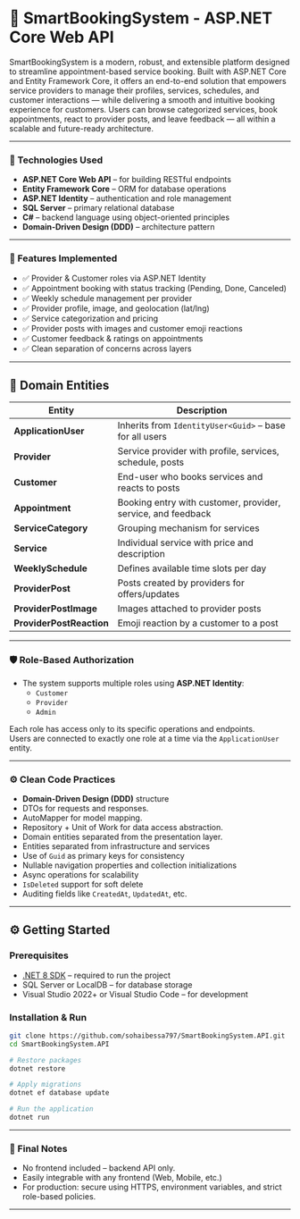 # 📂 SmartBookingSystem -  ASP.NET Core Web API

SmartBookingSystem is a modern, robust, and extensible platform designed to streamline appointment-based service booking. Built with ASP.NET Core and Entity Framework Core, it offers an end-to-end solution that empowers service providers to manage their profiles, services, schedules, and customer interactions — while delivering a smooth and intuitive booking experience for customers. 
Users can browse categorized services, book appointments, react to provider posts, and leave feedback — all within a scalable and future-ready architecture.

---

### 🔧 Technologies Used

- **ASP.NET Core Web API** – for building RESTful endpoints
- **Entity Framework Core** – ORM for database operations
- **ASP.NET Identity** – authentication and role management
- **SQL Server** – primary relational database
- **C#** – backend language using object-oriented principles
- **Domain-Driven Design (DDD)** – architecture pattern

---

### 🧩 Features Implemented

- ✅ Provider & Customer roles via ASP.NET Identity
- ✅ Appointment booking with status tracking (Pending, Done, Canceled)
- ✅ Weekly schedule management per provider
- ✅ Provider profile, image, and geolocation (lat/lng)
- ✅ Service categorization and pricing
- ✅ Provider posts with images and customer emoji reactions
- ✅ Customer feedback & ratings on appointments
- ✅ Clean separation of concerns across layers

---

## 🧾 Domain Entities

| Entity                 | Description |
|------------------------|-------------|
| **ApplicationUser**    | Inherits from `IdentityUser<Guid>` – base for all users |
| **Provider**           | Service provider with profile, services, schedule, posts |
| **Customer**           | End-user who books services and reacts to posts |
| **Appointment**        | Booking entry with customer, provider, service, and feedback |
| **ServiceCategory**    | Grouping mechanism for services |
| **Service**            | Individual service with price and description |
| **WeeklySchedule**     | Defines available time slots per day |
| **ProviderPost**       | Posts created by providers for offers/updates |
| **ProviderPostImage**  | Images attached to provider posts |
| **ProviderPostReaction** | Emoji reaction by a customer to a post |

---

### 🛡️ Role-Based Authorization

- The system supports multiple roles using **ASP.NET Identity**:
  - `Customer`
  - `Provider`
  - `Admin`

Each role has access only to its specific operations and endpoints.  
Users are connected to exactly one role at a time via the `ApplicationUser` entity.

---

### ⚙️ Clean Code Practices

- **Domain-Driven Design (DDD)** structure
-  DTOs for requests and responses.
- AutoMapper for model mapping.
- Repository + Unit of Work for data access abstraction.
- Domain entities separated from the presentation layer.
- Entities separated from infrastructure and services
- Use of `Guid` as primary keys for consistency
- Nullable navigation properties and collection initializations
- Async operations for scalability
- `IsDeleted` support for soft delete
- Auditing fields like `CreatedAt`, `UpdatedAt`, etc.

---

## ⚙️ Getting Started

### Prerequisites

- [.NET 8 SDK](https://dotnet.microsoft.com/en-us/download/dotnet/8.0) – required to run the project
- SQL Server or LocalDB – for database storage
- Visual Studio 2022+ or Visual Studio Code – for development

### Installation & Run

```bash
git clone https://github.com/sohaibessa797/SmartBookingSystem.API.git
cd SmartBookingSystem.API

# Restore packages
dotnet restore

# Apply migrations
dotnet ef database update

# Run the application
dotnet run
```

---

### 📌 Final Notes

* No frontend included – backend API only.
* Easily integrable with any frontend (Web, Mobile, etc.)
* For production: secure using HTTPS, environment variables, and strict role-based policies.
---

